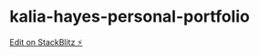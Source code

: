 # kalia-hayes-personal-portfolio

[Edit on StackBlitz ⚡️](https://stackblitz.com/edit/bootstrap-5-y3ridc)